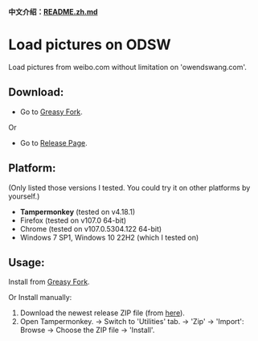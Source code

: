 **中文介绍：[README.zh.md](README.zh.md)**

# Load pictures on ODSW
Load pictures from weibo.com without limitation on 'owendswang.com'.

## Download:
- Go to [Greasy Fork](https://greasyfork.org/scripts/455376).

Or
- Go to [Release Page](https://github.com/owendswang/Load-pictures-on-ODSW/releases).

## Platform:
(Only listed those versions I tested. You could try it on other platforms by yourself.)
- **Tampermonkey** (tested on v4.18.1)
- Firefox (tested on v107.0 64-bit)
- Chrome (tested on v107.0.5304.122 64-bit)
- Windows 7 SP1, Windows 10 22H2 (which I tested on)

## Usage:
Install from [Greasy Fork](https://greasyfork.org/scripts/455376).

Or Install manually:
1. Download the newest release ZIP file (from [here](https://github.com/owendswang/Load-pictures-on-ODSW/releases)).
2. Open Tampermonkey. -> Switch to 'Utilities' tab. -> 'Zip' -> 'Import': Browse -> Choose the ZIP file -> 'Install'.
